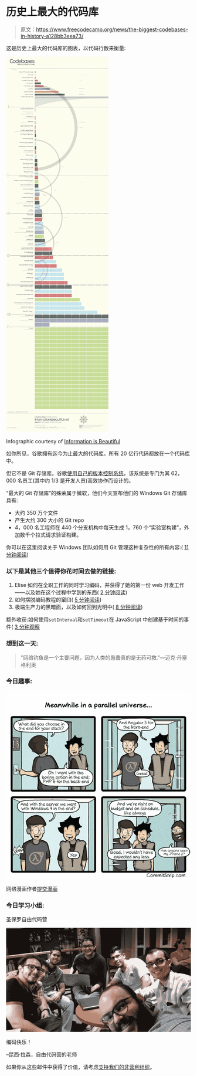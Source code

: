 # 历史上最大的代码库

> 原文：<https://www.freecodecamp.org/news/the-biggest-codebases-in-history-a128bb3eea73/>

这是历史上最大的代码库的图表，以代码行数来衡量:

![L1kFuwwi4jM8QDW1r2TE55-8099Tdy-uPCRO](img/c45ff8c9bf204e597a327c7e16579814.png)

Infographic courtesy of [Information is Beautiful](https://fcc.im/2qlhEj1)

如你所见，谷歌拥有迄今为止最大的代码库。所有 20 亿行代码都放在一个代码库中。

但它不是 Git 存储库。谷歌[使用自己的版本控制系统](https://fcc.im/2rRzwDZ)，该系统是专门为其 62，000 名员工(其中约 1/3 是开发人员)高效协作而设计的。

“最大的 Git 存储库”的殊荣属于微软，他们今天宣布他们的 Windows Git 存储库具有:

*   大约 350 万个文件
*   产生大约 300 大小的 Git repo
*   4，000 名工程师在 440 个分支机构中每天生成 1，760 个“实验室构建”，外加数千个拉式请求验证构建。

你可以在这里阅读关于 Windows 团队如何用 Git 管理这种复杂性的所有内容:( [11 分钟阅读](https://fcc.im/2qdxiBT))

### 以下是其他三个值得你花时间去做的链接:

1.  Elise 如何在全职工作的同时学习编码，并获得了她的第一份 web 开发工作——以及她在这个过程中学到的东西( [2 分钟阅读](https://fcc.im/2qhH0yQ))
2.  如何摆脱编码教程的窠臼( [5 分钟阅读](https://fcc.im/2qlkJiY))
3.  极端生产力的黑暗面，以及如何回到光明中( [8 分钟阅读](https://fcc.im/2qXqwNr))

额外收获:如何使用`setInterval`和`setTimeout`在 JavaScript 中创建基于时间的事件( [3 分钟观察](https://www.youtube.com/watch?v=kOcFZV3c75I)

### 想到这一天:

> "网络钓鱼是一个主要问题，因为人类的愚蠢真的是无药可救."—迈克·丹塞格利奥

### 今日趣事:

![4lzKot7jmPyPs0jX5kNE3NZu1mtVrIu63OB3](img/756ae4c022f6b4c840e6fd4a0cd2bbbb.png)

网络漫画作者[提交漫画](https://fcc.im/2qQKcUV)

### 今日学习小组:

圣保罗自由代码营

![pIImxkKl5HoWtAtEjKlRcKt1xeOHSpzxqvu2](img/79439a5001eb369b8ca74c428dc9d2bb.png)

编码快乐！

–昆西·拉森，自由代码营的老师

如果你从这些邮件中获得了价值，请考虑[支持我们的非营利组织](http://bit.ly/donate-to-fcc)。